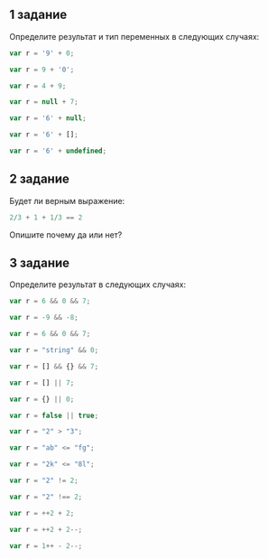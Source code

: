 ## 1 задание

Определите результат и тип переменных в следующих случаях:

```javascript
var r = '9' + 0;

var r = 9 + '0';

var r = 4 + 9;

var r = null + 7;

var r = '6' + null;

var r = '6' + [];

var r = '6' + undefined;
```

## 2 задание

Будет ли верным  выражение:

```javascript
2/3 + 1 + 1/3 == 2
```
Опишите почему да или нет?

## 3 задание

Определите результат в следующих случаях:

```javascript
var r = 6 && 0 && 7;

var r = -9 && -8;

var r = 6 && 0 && 7;

var r = "string" && 0;

var r = [] && {} && 7;

var r = [] || 7;

var r = {} || 0;

var r = false || true;

var r = "2" > "3";

var r = "ab" <= "fg";

var r = "2k" <= "8l";

var r = "2" != 2;

var r = "2" !== 2;

var r = ++2 + 2;

var r = ++2 + 2--;

var r = 1++ - 2--;
```


